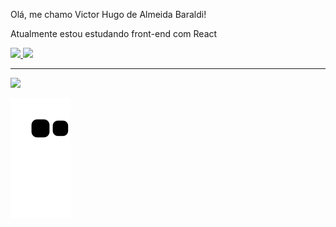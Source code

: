 Olá, me chamo Victor Hugo de Almeida Baraldi! 

Atualmente estou estudando front-end com React

<div>
<a href="https://github.com/VictorBaraldi">
<img height="160em" src="https://github-readme-stats.vercel.app/api/top-langs/?username=VictorBaraldi&layout=compact&langs_count=7&theme=dracula"/>
<img height="160em" src="https://github-readme-stats.vercel.app/api?username=VictorBaraldi&show_icons=true&theme=dracula&include_all_commits=true&count_private=true"/>
</div>
<hr>
<div>
<a href="https://www.linkedin.com/in/victor-hugo-de-almeida-baraldi-2a3135235/" target="_blank"><img src="https://img.shields.io/badge/-LinkedIn-%230077B5?style=for-the-badge&logo=linkedin&logoColor=white" target="_blank"></a>   
</div>


![Snake animation](https://github.com/VictorBaraldi/VictorBaraldi/blob/output/github-contribution-grid-snake.svg)
